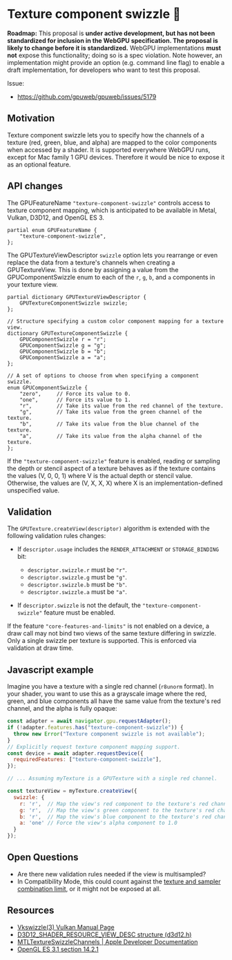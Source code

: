 # Texture component swizzle 🥤

**Roadmap:** This proposal is **under active development, but has not been standardized for inclusion in the WebGPU specification. The proposal is likely to change before it is standardized.** WebGPU implementations **must not** expose this functionality; doing so is a spec violation. Note however, an implementation might provide an option (e.g. command line flag) to enable a draft implementation, for developers who want to test this proposal.

Issue:

- https://github.com/gpuweb/gpuweb/issues/5179


## Motivation

Texture component swizzle lets you to specify how the channels of a texture (red, green, blue, and alpha) are mapped to the color components when accessed by a shader. It is supported everywhere WebGPU runs, except for Mac family 1 GPU devices. Therefore it would be nice to expose it as an optional feature.

## API changes

The GPUFeatureName `"texture-component-swizzle"` controls access to texture component mapping, which is anticipated to be available in Metal, Vulkan, D3D12, and OpenGL ES 3.

```webidl
partial enum GPUFeatureName {
    "texture-component-swizzle",
};
```

The GPUTextureViewDescriptor `swizzle` option lets you rearrange or even replace the data from a texture's channels when creating a GPUTextureView. This is done by assigning a value from the GPUComponentSwizzle enum to each of the `r`, `g`, `b`, and `a` components in your texture view.

```webidl
partial dictionary GPUTextureViewDescriptor {
    GPUTextureComponentSwizzle swizzle;
};

// Structure specifying a custom color component mapping for a texture view.
dictionary GPUTextureComponentSwizzle {
    GPUComponentSwizzle r = "r";
    GPUComponentSwizzle g = "g";
    GPUComponentSwizzle b = "b";
    GPUComponentSwizzle a = "a";
};

// A set of options to choose from when specifying a component swizzle.
enum GPUComponentSwizzle {
    "zero",     // Force its value to 0.
    "one",      // Force its value to 1.
    "r",        // Take its value from the red channel of the texture.
    "g",        // Take its value from the green channel of the texture.
    "b",        // Take its value from the blue channel of the texture.
    "a",        // Take its value from the alpha channel of the texture.
};
```

If the `"texture-component-swizzle"` feature is enabled, reading or sampling the depth or stencil aspect of a texture behaves as if the texture contains the values (V, 0, 0, 1) where V is the actual depth or stencil value. Otherwise, the values are (V, X, X, X) where X is an implementation-defined unspecified value.

## Validation

The `GPUTexture.createView(descriptor)` algorithm is extended with the following validation rules changes:

- If `descriptor.usage` includes the `RENDER_ATTACHMENT` or `STORAGE_BINDING` bit:
  - `descriptor.swizzle.r` must be `"r"`.
  - `descriptor.swizzle.g` must be `"g"`.
  - `descriptor.swizzle.b` must be `"b"`.
  - `descriptor.swizzle.a` must be `"a"`.

- If `descriptor.swizzle` is not the default, the `"texture-component-swizzle"` feature must be enabled.

If the feature `"core-features-and-limits"` is not enabled on a device, a draw call may not bind two views of the same texture differing in swizzle. Only a single swizzle per texture is supported. This is enforced via validation at draw time.

## Javascript example

Imagine you have a texture with a single red channel (`r8unorm` format). In your shader, you want to use this as a grayscale image where the red, green, and blue components all have the same value from the texture's red channel, and the alpha is fully opaque:

```js
const adapter = await navigator.gpu.requestAdapter();
if (!adapter.features.has("texture-component-swizzle")) {
  throw new Error("Texture component swizzle is not available");
}
// Explicitly request texture component mapping support.
const device = await adapter.requestDevice({
  requiredFeatures: ["texture-component-swizzle"],
});

// ... Assuming myTexture is a GPUTexture with a single red channel.

const textureView = myTexture.createView({
  swizzle: {
    r: 'r',  // Map the view's red component to the texture's red channel
    g: 'r',  // Map the view's green component to the texture's red channel
    b: 'r',  // Map the view's blue component to the texture's red channel
    a: 'one' // Force the view's alpha component to 1.0
  }
});
```

## Open Questions

- Are there new validation rules needed if the view is multisampled?
- In Compatibility Mode, this could count against the [texture and sampler combination limit](https://github.com/gpuweb/gpuweb/blob/main/proposals/compatibility-mode.md#21-limit-the-number-of-texturesampler-combinations-in-a-stage), or it might not be exposed at all.

## Resources

- [Vkswizzle(3) Vulkan Manual Page](https://registry.khronos.org/vulkan/specs/latest/man/html/VkComponentMapping.html)
- [D3D12_SHADER_RESOURCE_VIEW_DESC structure (d3d12.h)](https://learn.microsoft.com/en-us/windows/win32/api/d3d12/ns-d3d12-d3d12_shader_resource_view_desc)
- [MTLTextureSwizzleChannels | Apple Developer Documentation](https://developer.apple.com/documentation/metal/mtltextureswizzlechannels)
- [OpenGL ES 3.1 section 14.2.1](https://registry.khronos.org/OpenGL/specs/es/3.1/es_spec_3.1.pdf#page=331)
